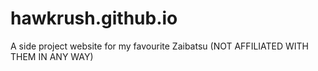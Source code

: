 # hawkrush.github.io
A side project website for my favourite Zaibatsu (NOT AFFILIATED WITH THEM IN ANY WAY)
